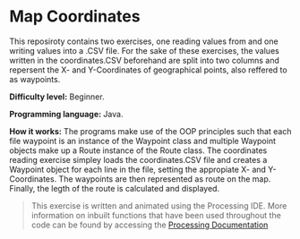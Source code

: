 # Map Coordinates
This reposiroty contains two exercises, one reading values from and one writing values into a .CSV file. For the sake of these exercises, the values written in the coordinates.CSV beforehand are split into two columns and repersent the X- and Y-Coordinates of geographical points, also reffered to as waypoints. 

**Difficulty level:** Beginner. 

**Programming language:** Java.

**How it works:** The programs make use of the OOP principles such that each file waypoint is an instance of the Waypoint class and multiple Waypoint objects make up a Route instance of the Route class. The coordinates reading exercise simpley loads the coordinates.CSV file and creates a Waypoint object for each line in the file, setting the appropiate X- and Y-Coordinates. The waypoints are then represented as route on the map. Finally, the legth of the route is calculated and displayed. 

> This exercise is written and animated using the Processing IDE. More information on inbuilt functions that have been used throughout the code can be found by accessing the [Processing Documentation](https://processing.org/reference/)
